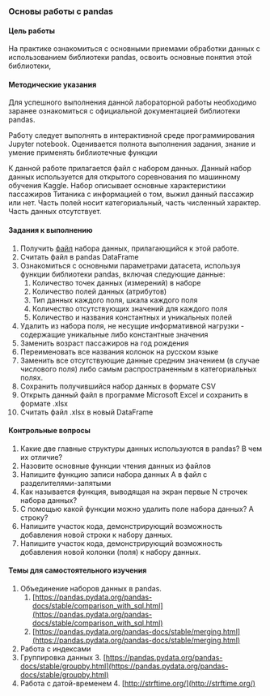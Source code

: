### Основы работы с pandas

#### Цель работы

На практике ознакомиться с основными приемами обработки данных с использованием библиотеки pandas, освоить основные понятия этой библиотеки,

#### Методические указания

Для успешного выполнения данной лабораторной работы необходимо заранее ознакомиться с официальной документацией библиотеки pandas.

Работу следует выполнять в интерактивной среде программирования Jupyter notebook. Оценивается полнота выполнения задания, знание и умение применять библиотечные функции

К данной работе прилагается файл с набором данных. Данный набор данных используется для открытого соревнования по машинному обучения Kaggle. Набор описывает основные характеристики пассажиров Титаника с информацией о том, выжил данный пассажир или нет. Часть полей носит категориальный, часть численный характер. Часть данных отсутствует. 

#### Задания к выполнению

1. Получить [файл](https://github.com/koroteevmv/ML_course/tree/main/ML0.2/data) набора данных, прилагающийся к этой работе.
2. Считать файл в pandas DataFrame
3. Ознакомиться с основными параметрами датасета, используя функции библиотеки pandas, включая следующие данные:
    1. Количество точек данных (измерений) в наборе
    2. Количество полей данных (атрибутов)
    3. Тип данных каждого поля, шкала каждого поля
    4. Количество отсутствующих значений для каждого поля
    5. Количество и названия константных и уникальных полей
4. Удалить из набора поля, не несущие информативной нагрузки - содержащие уникальные либо константные значения
5. Заменить возраст пассажиров на год рождения
6. Переименовать все названия колонок на русском языке
7. Заменить все отсутствующие данные средним значением (в случае числового поля) либо самым распространенным в категориальных полях.
8. Сохранить получившийся набор данных в формате CSV
9. Открыть данный файл в программе Microsoft Excel и сохранить в формате .xlsx
10. Считать файл .xlsx в новый DataFrame

#### Контрольные вопросы

1. Какие две главные структуры данных используются в pandas? В чем их отличие?
2. Назовите основные функции чтения данных из файлов
3. Напишите функцию записи набора данных А в файл с разделителями-запятыми
4. Как называется функция, выводящая на экран первые N строчек набора данных?
5. С помощью какой функции можно удалить поле набора данных? А строку?
6. Напишите участок кода, демонстрирующий возможность добавления новой строки к набору данных. 
7. Напишите участок кода, демонстрирующий возможность добавления новой колонки (поля) к набору данных. 

#### Темы для самостоятельного изучения

1. Объединение наборов данных в pandas. 
    1. [https://pandas.pydata.org/pandas-docs/stable/comparison_with_sql.html](https://pandas.pydata.org/pandas-docs/stable/comparison_with_sql.html)
    2. [https://pandas.pydata.org/pandas-docs/stable/merging.html](https://pandas.pydata.org/pandas-docs/stable/merging.html)
2. Работа с индексами
3. Группировка данных
    3. [https://pandas.pydata.org/pandas-docs/stable/groupby.html](https://pandas.pydata.org/pandas-docs/stable/groupby.html)
4. Работа с датой-временем
    4. [http://strftime.org/](http://strftime.org/)
